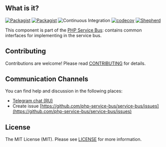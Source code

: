 ## What is it?

[![Packagist](https://img.shields.io/packagist/v/php-service-bus/common.svg)](https://packagist.org/packages/php-service-bus/common)
[![Packagist](https://img.shields.io/packagist/dt/php-service-bus/common.svg)](https://packagist.org/packages/php-service-bus/common)
![Continuous Integration](https://github.com/php-service-bus/common/workflows/Continuous%20Integration/badge.svg)
[![codecov](https://codecov.io/gh/php-service-bus/common/branch/v5.0/graph/badge.svg?token=0bKwdiuo0S)](https://codecov.io/gh/php-service-bus/common)
[![Shepherd](https://shepherd.dev/github/php-service-bus/common/coverage.svg)](https://shepherd.dev/github/php-service-bus/common)

This component is part of the [PHP Service Bus](https://github.com/php-service-bus/service-bus): contains common interfaces for implementing in the service bus.

## Contributing
Contributions are welcome! Please read [CONTRIBUTING](.github/CONTRIBUTING.md) for details.

## Communication Channels
You can find help and discussion in the following places:
* [Telegram chat (RU)](https://t.me/php_service_bus)
* Create issue [https://github.com/php-service-bus/service-bus/issues](https://github.com/php-service-bus/service-bus/issues)

## License

The MIT License (MIT). Please see [LICENSE](LICENSE.md) for more information.
